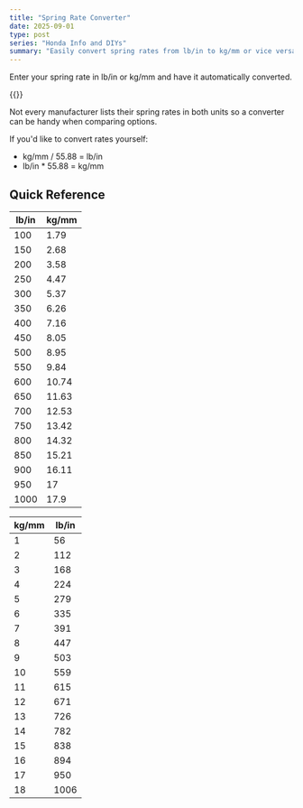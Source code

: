 ```yaml
---
title: "Spring Rate Converter"
date: 2025-09-01
type: post
series: "Honda Info and DIYs"
summary: "Easily convert spring rates from lb/in to kg/mm or vice versa"
---
```


Enter your spring rate in lb/in or kg/mm and have it automatically converted.

{{<spring-rate-converter >}}

Not every manufacturer lists their spring rates in both units so a converter can be handy when comparing options.

If you'd like to convert rates yourself:

- kg/mm / 55.88 = lb/in
- lb/in \* 55.88 = kg/mm

## Quick Reference

<div class="fr">
<div class="fg1">

| lb/in | kg/mm |
| ----- | ----- |
| 100   | 1.79  |
| 150   | 2.68  |
| 200   | 3.58  |
| 250   | 4.47  |
| 300   | 5.37  |
| 350   | 6.26  |
| 400   | 7.16  |
| 450   | 8.05  |
| 500   | 8.95  |
| 550   | 9.84  |
| 600   | 10.74 |
| 650   | 11.63 |
| 700   | 12.53 |
| 750   | 13.42 |
| 800   | 14.32 |
| 850   | 15.21 |
| 900   | 16.11 |
| 950   | 17    |
| 1000  | 17.9  |

</div>
<div class="fg1">

| kg/mm | lb/in |
| ----- | ----- |
| 1     | 56    |
| 2     | 112   |
| 3     | 168   |
| 4     | 224   |
| 5     | 279   |
| 6     | 335   |
| 7     | 391   |
| 8     | 447   |
| 9     | 503   |
| 10    | 559   |
| 11    | 615   |
| 12    | 671   |
| 13    | 726   |
| 14    | 782   |
| 15    | 838   |
| 16    | 894   |
| 17    | 950   |
| 18    | 1006  |

</div>
</div>
